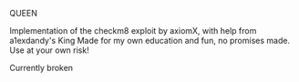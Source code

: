 QUEEN

Implementation of the checkm8 exploit by axiomX, with help from a1exdandy's King
Made for my own education and fun, no promises made. Use at your own risk!

Currently broken